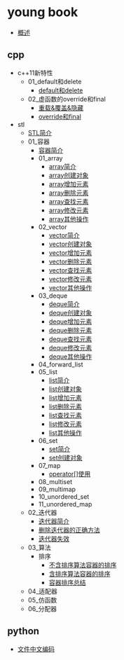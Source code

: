 
# young book

* [概述](README.md)

## cpp

* c++11新特性
    * 01_default和delete
        * [default和delete](cpp/c++11新特性/01_default和delete/00_default和delete.md)
    * 02_虚函数的override和final
        * [重载&覆盖&隐藏](cpp/c++11新特性/02_虚函数的override和final/01_重载&覆盖&隐藏.md)
        * [override和final](cpp/c++11新特性/02_虚函数的override和final/02_override和final.md)
* stl
    * [STL简介](cpp/stl/00_STL简介.md)
    * 01_容器
        * [容器简介](cpp/stl/01_容器/00_容器简介.md)
        * 01_array
            * [array简介](cpp/stl/01_容器/01_array/01_array简介.md)
            * [array创建对象](cpp/stl/01_容器/01_array/02_array创建对象.md)
            * [array增加元素](cpp/stl/01_容器/01_array/03_array增加元素.md)
            * [array删除元素](cpp/stl/01_容器/01_array/04_array删除元素.md)
            * [array查找元素](cpp/stl/01_容器/01_array/05_array查找元素.md)
            * [array修改元素](cpp/stl/01_容器/01_array/06_array修改元素.md)
            * [array其他操作](cpp/stl/01_容器/01_array/07_array其他操作.md)
        * 02_vector
            * [vector简介](cpp/stl/01_容器/02_vector/01_vector简介.md)
            * [vector创建对象](cpp/stl/01_容器/02_vector/02_vector创建对象.md)
            * [vector增加元素](cpp/stl/01_容器/02_vector/03_vector增加元素.md)
            * [vector删除元素](cpp/stl/01_容器/02_vector/04_vector删除元素.md)
            * [vector查找元素](cpp/stl/01_容器/02_vector/05_vector查找元素.md)
            * [vector修改元素](cpp/stl/01_容器/02_vector/06_vector修改元素.md)
            * [vector其他操作](cpp/stl/01_容器/02_vector/07_vector其他操作.md)
        * 03_deque
            * [deque简介](cpp/stl/01_容器/03_deque/01_deque简介.md)
            * [deque创建对象](cpp/stl/01_容器/03_deque/02_deque创建对象.md)
            * [deque增加元素](cpp/stl/01_容器/03_deque/03_deque增加元素.md)
            * [deque删除元素](cpp/stl/01_容器/03_deque/04_deque删除元素.md)
            * [deque查找元素](cpp/stl/01_容器/03_deque/05_deque查找元素.md)
            * [deque修改元素](cpp/stl/01_容器/03_deque/06_deque修改元素.md)
            * [deque其他操作](cpp/stl/01_容器/03_deque/07_deque其他操作.md)
        * 04_forward_list
        * 05_list
            * [list简介](cpp/stl/01_容器/05_list/01_list简介.md)
            * [list创建对象](cpp/stl/01_容器/05_list/02_list创建对象.md)
            * [list增加元素](cpp/stl/01_容器/05_list/03_list增加元素.md)
            * [list删除元素](cpp/stl/01_容器/05_list/04_list删除元素.md)
            * [list查找元素](cpp/stl/01_容器/05_list/05_list查找元素.md)
            * [list修改元素](cpp/stl/01_容器/05_list/06_list修改元素.md)
            * [list其他操作](cpp/stl/01_容器/05_list/07_list其他操作.md)
        * 06_set
            * [set简介](cpp/stl/01_容器/06_set/01_set简介.md)
            * [set创建对象](cpp/stl/01_容器/06_set/02_set创建对象.md)
        * 07_map
            * [operator[]使用](cpp/stl/01_容器/07_map/operator[]使用.md)
        * 08_multiset
        * 09_multimap
        * 10_unordered_set
        * 11_unordered_map
    * 02_迭代器
        * [迭代器简介](cpp/stl/02_迭代器/00_迭代器简介.md)
        * [删除迭代器的正确方法](cpp/stl/02_迭代器/删除迭代器的正确方法.md)
        * [迭代器失效](cpp/stl/02_迭代器/迭代器失效.md)
    * 03_算法
        * 排序
            * [不含排序算法容器的排序](cpp/stl/03_算法/排序/01_不含排序算法容器的排序.md)
            * [含排序算法容器的排序](cpp/stl/03_算法/排序/02_含排序算法容器的排序.md)
            * [容器排序总结](cpp/stl/03_算法/排序/03_容器排序总结.md)
    * 04_适配器
    * 05_仿函数
    * 06_分配器

## python

* [文件中文编码](python/文件中文编码.md)
